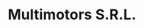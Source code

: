 ---
title: "Multimotors S.R.L."
url: /asuncion/multimotors-s-r-l-avenida-doctor-eusebio-ayala/
shop: coche
---